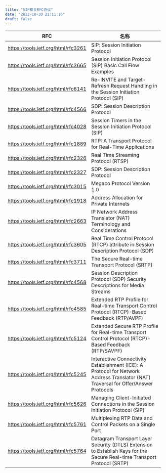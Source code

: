 ```yaml
---
title: "SIP相关RFC协议"
date: "2022-10-30 21:11:16"
draft: false
---
```


RFC |	名称
--- | ---
https://tools.ietf.org/html/rfc3261 | SIP: Session Initiation Protocol
https://tools.ietf.org/html/rfc3665 | Session Initiation Protocol (SIP) Basic Call Flow Examples
https://tools.ietf.org/html/rfc6141 | Re-INVITE and Target-Refresh Request Handling in the Session Initiation Protocol (SIP)
https://tools.ietf.org/html/rfc4566 | SDP: Session Description Protocol
https://tools.ietf.org/html/rfc4028 | Session Timers in the Session Initiation Protocol (SIP)
https://tools.ietf.org/html/rfc1889 | RTP: A Transport Protocol for Real-Time Applications
https://tools.ietf.org/html/rfc2326 | Real Time Streaming Protocol (RTSP)
https://tools.ietf.org/html/rfc2327 | SDP: Session Description Protocol
https://tools.ietf.org/html/rfc3015 | Megaco Protocol Version 1.0
https://tools.ietf.org/html/rfc1918 | Address Allocation for Private Internets
https://tools.ietf.org/html/rfc2663 | IP Network Address Translator (NAT) Terminology and Considerations
https://tools.ietf.org/html/rfc3605 | Real Time Control Protocol (RTCP) attribute in Session Description Protocol (SDP)
https://tools.ietf.org/html/rfc3711 | The Secure Real-time Transport Protocol (SRTP)
https://tools.ietf.org/html/rfc4568 | Session Description Protocol (SDP) Security Descriptions for Media Streams
https://tools.ietf.org/html/rfc4585 | Extended RTP Profile for Real-time Transport Control Protocol (RTCP)-Based Feedback (RTP/AVPF)
https://tools.ietf.org/html/rfc5124 | Extended Secure RTP Profile for Real-time Transport Control Protocol (RTCP)-Based Feedback (RTP/SAVPF)
https://tools.ietf.org/html/rfc5245 | Interactive Connectivity Establishment (ICE): A Protocol for Network Address Translator (NAT) Traversal for Offer/Answer Protocols
https://tools.ietf.org/html/rfc5626	| Managing Client-Initiated Connections in the Session Initiation Protocol (SIP)
https://tools.ietf.org/html/rfc5761 | Multiplexing RTP Data and Control Packets on a Single Port
https://tools.ietf.org/html/rfc5764	| Datagram Transport Layer Security (DTLS) Extension to Establish Keys for the Secure Real-time Transport Protocol (SRTP)